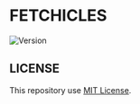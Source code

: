 # FETCHICLES

<p>
  <img alt="Version" src="https://img.shields.io/badge/version-1.0-blue.svg?cacheSeconds=2592000" />
</p>

LICENSE
------------
This repository use [MIT License](/LICENSE).
